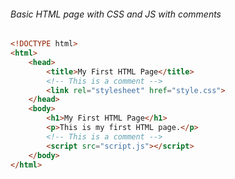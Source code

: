 ###### Basic HTML page with CSS and JS with comments

```html
<!DOCTYPE html>
<html>
    <head>
        <title>My First HTML Page</title>
        <!-- This is a comment -->
        <link rel="stylesheet" href="style.css">
    </head>
    <body>
        <h1>My First HTML Page</h1>
        <p>This is my first HTML page.</p>
        <!-- This is a comment -->
        <script src="script.js"></script>
    </body>
</html>
```